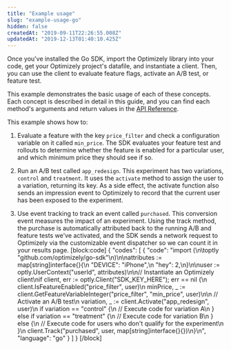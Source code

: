 ```yaml
---
title: "Example usage"
slug: "example-usage-go"
hidden: false
createdAt: "2019-09-11T22:26:55.008Z"
updatedAt: "2019-12-13T01:40:10.425Z"
---
```

Once you've installed the Go SDK, import the Optimizely library into your code, get your Optimizely project's datafile, and instantiate a client. Then, you can use the client to evaluate feature flags, activate an A/B test, or feature test.

This example demonstrates the basic usage of each of these concepts. Each concept is described in detail in this guide, and you can find each method's arguments and return values in the [API Reference](doc:activate). 

This example shows how to: 
1. Evaluate a feature with the key `price_filter` and check a configuration variable on it called `min_price`. The SDK evaluates your feature test and rollouts to determine whether the feature is enabled for a particular user, and which minimum price they should see if so.

2. Run an A/B test called `app_redesign`. This experiment has two variations, `control` and `treatment`. It uses the `activate` method to assign the user to a variation, returning its key. As a side effect, the activate function also sends an impression event to Optimizely to record that the current user has been exposed to the experiment. 

3. Use event tracking to track an event called `purchased`. This conversion event measures the impact of an experiment. Using the track method, the purchase is automatically attributed back to the running A/B and feature tests we've activated, and the SDK sends a network request to Optimizely via the customizable event dispatcher so we can count it in your results page.
[block:code]
{
  "codes": [
    {
      "code": "import (\n\toptly \"github.com/optimizely/go-sdk\"\n)\n\nattributes := map[string]interface{}{\n  \"DEVICE\": \"iPhone\",\n  \"hey\":    2,\n}\n\nuser := optly.UserContext(\"userId\", attributes)\n\n// Instantiate an Optimizely client\nif client, err := optly.Client(\"SDK_KEY_HERE\"); err == nil {\n  client.IsFeatureEnabled(\"price_filter\", user)\n  minPrice, _ := client.GetFeatureVariableInteger(\"price_filter\", \"min_price\", user)\n\n  // Activate an A/B test\n  variation, _ := client.Activate(\"app_redesign\", user)\n  if variation == \"control\" {\n    // Execute code for variation A\n  } else if variation == \"treatment\" {\n    // Execute code for variation B\n  } else {\n    // Execute code for users who don't qualify for the experiment\n  }\n  client.Track(\"purchased\", user, map[string]interface{}{})\n}\n",
      "language": "go"
    }
  ]
}
[/block]